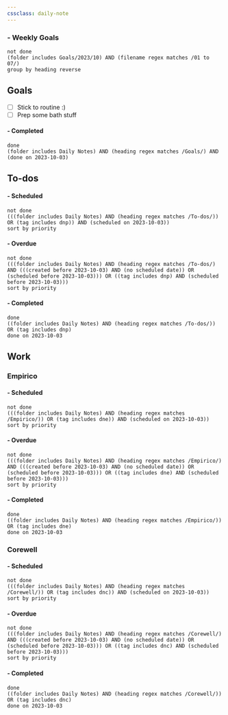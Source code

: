 ```yaml
---
cssclass: daily-note
---
```

### - Weekly Goals
```tasks
not done
(folder includes Goals/2023/10) AND (filename regex matches /01 to 07/)
group by heading reverse
```
## Goals
- [ ] Stick to routine :)
- [ ] Prep some bath stuff
#### - Completed
```tasks
done
(folder includes Daily Notes) AND (heading regex matches /Goals/) AND (done on 2023-10-03)
```
## To-dos
#### - Scheduled
```tasks
not done
(((folder includes Daily Notes) AND (heading regex matches /To-dos/)) OR (tag includes dnp)) AND (scheduled on 2023-10-03))
sort by priority
```
#### - Overdue
```tasks
not done
(((folder includes Daily Notes) AND (heading regex matches /To-dos/) AND (((created before 2023-10-03) AND (no scheduled date)) OR (scheduled before 2023-10-03))) OR ((tag includes dnp) AND (scheduled before 2023-10-03)))
sort by priority
```
#### - Completed
```tasks
done
((folder includes Daily Notes) AND (heading regex matches /To-dos/)) OR (tag includes dnp)
done on 2023-10-03
```
## Work
### Empirico

#### - Scheduled
```tasks
not done
(((folder includes Daily Notes) AND (heading regex matches /Empirico/)) OR (tag includes dne)) AND (scheduled on 2023-10-03))
sort by priority
```
#### - Overdue
```tasks
not done
(((folder includes Daily Notes) AND (heading regex matches /Empirico/) AND (((created before 2023-10-03) AND (no scheduled date)) OR (scheduled before 2023-10-03))) OR ((tag includes dne) AND (scheduled before 2023-10-03)))
sort by priority
```
#### - Completed
```tasks
done
((folder includes Daily Notes) AND (heading regex matches /Empirico/)) OR (tag includes dne)
done on 2023-10-03
```

### Corewell
#### - Scheduled
```tasks
not done
(((folder includes Daily Notes) AND (heading regex matches /Corewell/)) OR (tag includes dnc)) AND (scheduled on 2023-10-03))
sort by priority
```
#### - Overdue
```tasks
not done
(((folder includes Daily Notes) AND (heading regex matches /Corewell/) AND (((created before 2023-10-03) AND (no scheduled date)) OR (scheduled before 2023-10-03))) OR ((tag includes dnc) AND (scheduled before 2023-10-03)))
sort by priority
```
#### - Completed
```tasks
done
((folder includes Daily Notes) AND (heading regex matches /Corewell/)) OR (tag includes dnc)
done on 2023-10-03
```
